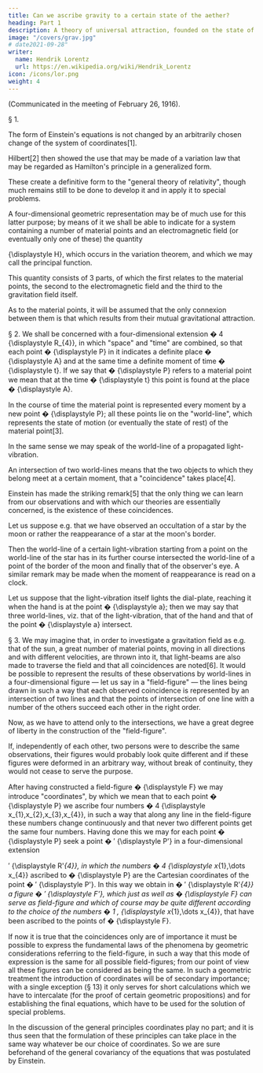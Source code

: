 ```yaml
---
title: Can we ascribe gravity to a certain state of the aether?
heading: Part 1
description: A theory of universal attraction, founded on the state of the aether, would take the simplest form.
image: "/covers/grav.jpg"
# date2021-09-28"
writer:
  name: Hendrik Lorentz
  url: https://en.wikipedia.org/wiki/Hendrik_Lorentz
icon: /icons/lor.png
weight: 4
---
```



(Communicated in the meeting of February 26, 1916).


§ 1. 

The form of Einstein's equations is not changed by an arbitrarily chosen change of the system of coordinates[1]. 

Hilbert[2] then showed the use that may be made of a variation law that may be regarded as Hamilton's principle in a generalized form.

These create a definitive form to the "general theory of relativity", though much remains still to be done to develop it and in apply it to special problems.

<!-- It will also be desirable to present the fundamental ideas in a form as simple as possible. -->

A four-dimensional geometric representation may be of much use for this latter purpose; by means of it we shall be able to indicate for a system containing a number of material points and an electromagnetic field (or eventually only one of these) the quantity 

{\displaystyle H}, which occurs in the variation theorem, and which we may call the principal function. 

This quantity consists of 3 parts, of which the first relates to the material points, the second to the electromagnetic field and the third to the gravitation field itself.

As to the material points, it will be assumed that the only connexion between them is that which results from their mutual gravitational attraction.


§ 2. We shall be concerned with a four-dimensional extension 
�
4
{\displaystyle R_{4}}, in which "space" and "time" are combined, so that each point 
�
{\displaystyle P} in it indicates a definite place 
�
{\displaystyle A} and at the same time a definite moment of time 
�
{\displaystyle t}. If we say that 
�
{\displaystyle P} refers to a material point we mean that at the time 
�
{\displaystyle t} this point is found at the place 
�
{\displaystyle A}. 

In the course of time the material point is represented every moment by a new point 
�
{\displaystyle P}; all these points lie on the "world-line", which represents the state of motion (or eventually the state of rest) of the material point[3]. 

In the same sense we may speak of the world-line of a propagated light-vibration.

An intersection of two world-lines means that the two objects to which they belong meet at a certain moment, that a "coincidence" takes place[4]. 

Einstein has made the striking remark[5] that the only thing we can learn from our observations and with which our theories are essentially concerned, is the existence of these coincidences. 

Let us suppose e.g. that we have observed an occultation of a star by the moon or rather the reappearance of a star at the moon's border. 

Then the world-line of a certain light-vibration starting from a point on the world-line of the star has in its further course intersected the world-line of a ​point of the border of the moon and finally that of the observer's eye. A similar remark may be made when the moment of reappearance is read on a clock. 

Let us suppose that the light-vibration itself lights the dial-plate, reaching it when the hand is at the point 
�
{\displaystyle a}; then we may say that three world-lines, viz. that of the light-vibration, that of the hand and that of the point 
�
{\displaystyle a} intersect.


§ 3. We may imagine that, in order to investigate a gravitation field as e.g. that of the sun, a great number of material points, moving in all directions and with different velocities, are thrown into it, that light-beams are also made to traverse the field and that all coincidences are noted[6]. It would be possible to represent the results of these observations by world-lines in a four-dimensional figure — let us say in a "field-figure" — the lines being drawn in such a way that each observed coincidence is represented by an intersection of two lines and that the points of intersection of one line with a number of the others succeed each other in the right order.

Now, as we have to attend only to the intersections, we have a great degree of liberty in the construction of the "field-figure". 

If, independently of each other, two persons were to describe the same observations, their figures would probably look quite different and if these figures were deformed in an arbitrary way, without break of continuity, they would not cease to serve the purpose.

After having constructed a field-figure 
�
{\displaystyle F} we may introduce "coordinates", by which we mean that to each point 
�
{\displaystyle P} we ascribe four numbers 
�
4
{\displaystyle x_{1},x_{2},x_{3},x_{4}}, in such a way that along any line in the field-figure these numbers change continuously and that never two different points get the same four numbers. Having done this we may for each point 
�
{\displaystyle P} seek a point 
�
′
{\displaystyle P'} in a four-dimensional extension 

′
{\displaystyle R'_{4}}, in which the numbers 
�
4
{\displaystyle x_{1},\dots x_{4}} ascribed to 
�
{\displaystyle P} are the Cartesian coordinates of the point 
�
′
{\displaystyle P'}. In this way we obtain in 
�
′
{\displaystyle R'_{4}} a figure 
�
′
{\displaystyle F'}, which just as well as 
�
{\displaystyle F} can serve as field-figure and which of course may be quite different according to the choice of the numbers 
�
1
,
{\displaystyle x_{1},\dots x_{4}}, that have been ascribed to the points of 
�
{\displaystyle F}.

If now it is true that the coincidences only are of importance it must be possible to express the fundamental laws of the phenomena by geometric considerations referring to the field-figure, in such a way that this mode of expression is the same for all possible field-figures; from our point of view all these figures can be considered as being the same. In such a geometric treatment the introduction of ​coordinates will be of secondary importance; with a single exception (§ 13) it only serves for short calculations which we have to intercalate (for the proof of certain geometric propositions) and for establishing the final equations, which have to be used for the solution of special problems. 

In the discussion of the general principles coordinates play no part; and it is thus seen that the formulation of these principles can take place in the same way whatever be our choice of coordinates. So we are sure beforehand of the general covariancy of the equations that was postulated by Einstein.


